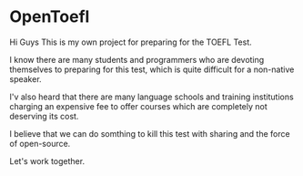 # OpenToefl
Hi Guys
This is my own project for preparing for the TOEFL Test.

I know there are many students and programmers who are devoting themselves to preparing for this test, which is quite difficult for a non-native speaker.

I'v also heard that there are many language schools and training institutions charging an expensive fee to offer courses which are completely not deserving its cost.

I believe that we can do somthing to kill this test with sharing and the force of open-source.

Let's work together.
